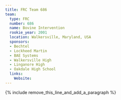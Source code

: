 ```yaml
---
title: FRC Team 686
team:
  type: FRC
  number: 686
  name: Bovine Intervention
  rookie_year: 2001
  location: Walkersville, Maryland, USA
  sponsors:
  - Bechtel
  - Lockheed Martin
  - BAE Systems
  - Walkersville High
  - Linganore High
  - Oakdale High School
  links:
    Website:
---
```


{% include remove_this_line_and_add_a_paragraph %}